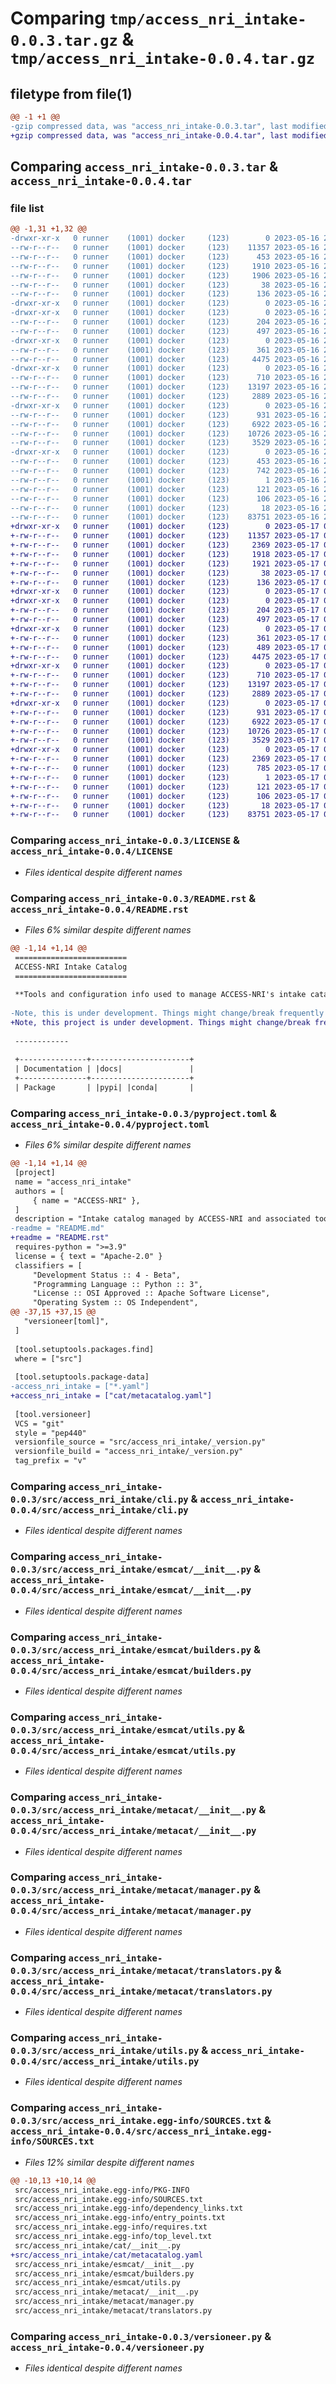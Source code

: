 # Comparing `tmp/access_nri_intake-0.0.3.tar.gz` & `tmp/access_nri_intake-0.0.4.tar.gz`

## filetype from file(1)

```diff
@@ -1 +1 @@
-gzip compressed data, was "access_nri_intake-0.0.3.tar", last modified: Tue May 16 22:21:12 2023, max compression
+gzip compressed data, was "access_nri_intake-0.0.4.tar", last modified: Wed May 17 00:45:07 2023, max compression
```

## Comparing `access_nri_intake-0.0.3.tar` & `access_nri_intake-0.0.4.tar`

### file list

```diff
@@ -1,31 +1,32 @@
-drwxr-xr-x   0 runner    (1001) docker     (123)        0 2023-05-16 22:21:12.639320 access_nri_intake-0.0.3/
--rw-r--r--   0 runner    (1001) docker     (123)    11357 2023-05-16 22:20:47.000000 access_nri_intake-0.0.3/LICENSE
--rw-r--r--   0 runner    (1001) docker     (123)      453 2023-05-16 22:21:12.639320 access_nri_intake-0.0.3/PKG-INFO
--rw-r--r--   0 runner    (1001) docker     (123)     1910 2023-05-16 22:20:47.000000 access_nri_intake-0.0.3/README.rst
--rw-r--r--   0 runner    (1001) docker     (123)     1906 2023-05-16 22:20:47.000000 access_nri_intake-0.0.3/pyproject.toml
--rw-r--r--   0 runner    (1001) docker     (123)       38 2023-05-16 22:21:12.639320 access_nri_intake-0.0.3/setup.cfg
--rw-r--r--   0 runner    (1001) docker     (123)      136 2023-05-16 22:20:47.000000 access_nri_intake-0.0.3/setup.py
-drwxr-xr-x   0 runner    (1001) docker     (123)        0 2023-05-16 22:21:12.631320 access_nri_intake-0.0.3/src/
-drwxr-xr-x   0 runner    (1001) docker     (123)        0 2023-05-16 22:21:12.639320 access_nri_intake-0.0.3/src/access_nri_intake/
--rw-r--r--   0 runner    (1001) docker     (123)      204 2023-05-16 22:20:47.000000 access_nri_intake-0.0.3/src/access_nri_intake/__init__.py
--rw-r--r--   0 runner    (1001) docker     (123)      497 2023-05-16 22:21:12.639320 access_nri_intake-0.0.3/src/access_nri_intake/_version.py
-drwxr-xr-x   0 runner    (1001) docker     (123)        0 2023-05-16 22:21:12.635320 access_nri_intake-0.0.3/src/access_nri_intake/cat/
--rw-r--r--   0 runner    (1001) docker     (123)      361 2023-05-16 22:20:47.000000 access_nri_intake-0.0.3/src/access_nri_intake/cat/__init__.py
--rw-r--r--   0 runner    (1001) docker     (123)     4475 2023-05-16 22:20:47.000000 access_nri_intake-0.0.3/src/access_nri_intake/cli.py
-drwxr-xr-x   0 runner    (1001) docker     (123)        0 2023-05-16 22:21:12.635320 access_nri_intake-0.0.3/src/access_nri_intake/esmcat/
--rw-r--r--   0 runner    (1001) docker     (123)      710 2023-05-16 22:20:47.000000 access_nri_intake-0.0.3/src/access_nri_intake/esmcat/__init__.py
--rw-r--r--   0 runner    (1001) docker     (123)    13197 2023-05-16 22:20:47.000000 access_nri_intake-0.0.3/src/access_nri_intake/esmcat/builders.py
--rw-r--r--   0 runner    (1001) docker     (123)     2889 2023-05-16 22:20:47.000000 access_nri_intake-0.0.3/src/access_nri_intake/esmcat/utils.py
-drwxr-xr-x   0 runner    (1001) docker     (123)        0 2023-05-16 22:21:12.639320 access_nri_intake-0.0.3/src/access_nri_intake/metacat/
--rw-r--r--   0 runner    (1001) docker     (123)      931 2023-05-16 22:20:47.000000 access_nri_intake-0.0.3/src/access_nri_intake/metacat/__init__.py
--rw-r--r--   0 runner    (1001) docker     (123)     6922 2023-05-16 22:20:47.000000 access_nri_intake-0.0.3/src/access_nri_intake/metacat/manager.py
--rw-r--r--   0 runner    (1001) docker     (123)    10726 2023-05-16 22:20:47.000000 access_nri_intake-0.0.3/src/access_nri_intake/metacat/translators.py
--rw-r--r--   0 runner    (1001) docker     (123)     3529 2023-05-16 22:20:47.000000 access_nri_intake-0.0.3/src/access_nri_intake/utils.py
-drwxr-xr-x   0 runner    (1001) docker     (123)        0 2023-05-16 22:21:12.635320 access_nri_intake-0.0.3/src/access_nri_intake.egg-info/
--rw-r--r--   0 runner    (1001) docker     (123)      453 2023-05-16 22:21:12.000000 access_nri_intake-0.0.3/src/access_nri_intake.egg-info/PKG-INFO
--rw-r--r--   0 runner    (1001) docker     (123)      742 2023-05-16 22:21:12.000000 access_nri_intake-0.0.3/src/access_nri_intake.egg-info/SOURCES.txt
--rw-r--r--   0 runner    (1001) docker     (123)        1 2023-05-16 22:21:12.000000 access_nri_intake-0.0.3/src/access_nri_intake.egg-info/dependency_links.txt
--rw-r--r--   0 runner    (1001) docker     (123)      121 2023-05-16 22:21:12.000000 access_nri_intake-0.0.3/src/access_nri_intake.egg-info/entry_points.txt
--rw-r--r--   0 runner    (1001) docker     (123)      106 2023-05-16 22:21:12.000000 access_nri_intake-0.0.3/src/access_nri_intake.egg-info/requires.txt
--rw-r--r--   0 runner    (1001) docker     (123)       18 2023-05-16 22:21:12.000000 access_nri_intake-0.0.3/src/access_nri_intake.egg-info/top_level.txt
--rw-r--r--   0 runner    (1001) docker     (123)    83751 2023-05-16 22:20:47.000000 access_nri_intake-0.0.3/versioneer.py
+drwxr-xr-x   0 runner    (1001) docker     (123)        0 2023-05-17 00:45:07.152981 access_nri_intake-0.0.4/
+-rw-r--r--   0 runner    (1001) docker     (123)    11357 2023-05-17 00:44:53.000000 access_nri_intake-0.0.4/LICENSE
+-rw-r--r--   0 runner    (1001) docker     (123)     2369 2023-05-17 00:45:07.152981 access_nri_intake-0.0.4/PKG-INFO
+-rw-r--r--   0 runner    (1001) docker     (123)     1918 2023-05-17 00:44:53.000000 access_nri_intake-0.0.4/README.rst
+-rw-r--r--   0 runner    (1001) docker     (123)     1921 2023-05-17 00:44:53.000000 access_nri_intake-0.0.4/pyproject.toml
+-rw-r--r--   0 runner    (1001) docker     (123)       38 2023-05-17 00:45:07.152981 access_nri_intake-0.0.4/setup.cfg
+-rw-r--r--   0 runner    (1001) docker     (123)      136 2023-05-17 00:44:53.000000 access_nri_intake-0.0.4/setup.py
+drwxr-xr-x   0 runner    (1001) docker     (123)        0 2023-05-17 00:45:07.148981 access_nri_intake-0.0.4/src/
+drwxr-xr-x   0 runner    (1001) docker     (123)        0 2023-05-17 00:45:07.152981 access_nri_intake-0.0.4/src/access_nri_intake/
+-rw-r--r--   0 runner    (1001) docker     (123)      204 2023-05-17 00:44:53.000000 access_nri_intake-0.0.4/src/access_nri_intake/__init__.py
+-rw-r--r--   0 runner    (1001) docker     (123)      497 2023-05-17 00:45:07.152981 access_nri_intake-0.0.4/src/access_nri_intake/_version.py
+drwxr-xr-x   0 runner    (1001) docker     (123)        0 2023-05-17 00:45:07.152981 access_nri_intake-0.0.4/src/access_nri_intake/cat/
+-rw-r--r--   0 runner    (1001) docker     (123)      361 2023-05-17 00:44:53.000000 access_nri_intake-0.0.4/src/access_nri_intake/cat/__init__.py
+-rw-r--r--   0 runner    (1001) docker     (123)      489 2023-05-17 00:44:53.000000 access_nri_intake-0.0.4/src/access_nri_intake/cat/metacatalog.yaml
+-rw-r--r--   0 runner    (1001) docker     (123)     4475 2023-05-17 00:44:53.000000 access_nri_intake-0.0.4/src/access_nri_intake/cli.py
+drwxr-xr-x   0 runner    (1001) docker     (123)        0 2023-05-17 00:45:07.152981 access_nri_intake-0.0.4/src/access_nri_intake/esmcat/
+-rw-r--r--   0 runner    (1001) docker     (123)      710 2023-05-17 00:44:53.000000 access_nri_intake-0.0.4/src/access_nri_intake/esmcat/__init__.py
+-rw-r--r--   0 runner    (1001) docker     (123)    13197 2023-05-17 00:44:53.000000 access_nri_intake-0.0.4/src/access_nri_intake/esmcat/builders.py
+-rw-r--r--   0 runner    (1001) docker     (123)     2889 2023-05-17 00:44:53.000000 access_nri_intake-0.0.4/src/access_nri_intake/esmcat/utils.py
+drwxr-xr-x   0 runner    (1001) docker     (123)        0 2023-05-17 00:45:07.152981 access_nri_intake-0.0.4/src/access_nri_intake/metacat/
+-rw-r--r--   0 runner    (1001) docker     (123)      931 2023-05-17 00:44:53.000000 access_nri_intake-0.0.4/src/access_nri_intake/metacat/__init__.py
+-rw-r--r--   0 runner    (1001) docker     (123)     6922 2023-05-17 00:44:53.000000 access_nri_intake-0.0.4/src/access_nri_intake/metacat/manager.py
+-rw-r--r--   0 runner    (1001) docker     (123)    10726 2023-05-17 00:44:53.000000 access_nri_intake-0.0.4/src/access_nri_intake/metacat/translators.py
+-rw-r--r--   0 runner    (1001) docker     (123)     3529 2023-05-17 00:44:53.000000 access_nri_intake-0.0.4/src/access_nri_intake/utils.py
+drwxr-xr-x   0 runner    (1001) docker     (123)        0 2023-05-17 00:45:07.152981 access_nri_intake-0.0.4/src/access_nri_intake.egg-info/
+-rw-r--r--   0 runner    (1001) docker     (123)     2369 2023-05-17 00:45:07.000000 access_nri_intake-0.0.4/src/access_nri_intake.egg-info/PKG-INFO
+-rw-r--r--   0 runner    (1001) docker     (123)      785 2023-05-17 00:45:07.000000 access_nri_intake-0.0.4/src/access_nri_intake.egg-info/SOURCES.txt
+-rw-r--r--   0 runner    (1001) docker     (123)        1 2023-05-17 00:45:07.000000 access_nri_intake-0.0.4/src/access_nri_intake.egg-info/dependency_links.txt
+-rw-r--r--   0 runner    (1001) docker     (123)      121 2023-05-17 00:45:07.000000 access_nri_intake-0.0.4/src/access_nri_intake.egg-info/entry_points.txt
+-rw-r--r--   0 runner    (1001) docker     (123)      106 2023-05-17 00:45:07.000000 access_nri_intake-0.0.4/src/access_nri_intake.egg-info/requires.txt
+-rw-r--r--   0 runner    (1001) docker     (123)       18 2023-05-17 00:45:07.000000 access_nri_intake-0.0.4/src/access_nri_intake.egg-info/top_level.txt
+-rw-r--r--   0 runner    (1001) docker     (123)    83751 2023-05-17 00:44:53.000000 access_nri_intake-0.0.4/versioneer.py
```

### Comparing `access_nri_intake-0.0.3/LICENSE` & `access_nri_intake-0.0.4/LICENSE`

 * *Files identical despite different names*

### Comparing `access_nri_intake-0.0.3/README.rst` & `access_nri_intake-0.0.4/README.rst`

 * *Files 6% similar despite different names*

```diff
@@ -1,14 +1,14 @@
 =========================
 ACCESS-NRI Intake Catalog
 =========================
 
 **Tools and configuration info used to manage ACCESS-NRI's intake catalog**
 
-Note, this is under development. Things might change/break frequently and without warning.
+Note, this project is under development. Things might change/break frequently and without warning.
 
 ------------
 
 +---------------+----------------------+
 | Documentation | |docs|               |
 +---------------+----------------------+
 | Package       | |pypi| |conda|       |
```

### Comparing `access_nri_intake-0.0.3/pyproject.toml` & `access_nri_intake-0.0.4/pyproject.toml`

 * *Files 6% similar despite different names*

```diff
@@ -1,14 +1,14 @@
 [project]
 name = "access_nri_intake"
 authors = [
     { name = "ACCESS-NRI" },
 ]
 description = "Intake catalog managed by ACCESS-NRI and associated tools"
-readme = "README.md"
+readme = "README.rst"
 requires-python = ">=3.9"
 license = { text = "Apache-2.0" }
 classifiers = [
     "Development Status :: 4 - Beta",
     "Programming Language :: Python :: 3",
     "License :: OSI Approved :: Apache Software License",
     "Operating System :: OS Independent",
@@ -37,15 +37,15 @@
   "versioneer[toml]",
 ]
 
 [tool.setuptools.packages.find]
 where = ["src"]
 
 [tool.setuptools.package-data]
-access_nri_intake = ["*.yaml"]
+access_nri_intake = ["cat/metacatalog.yaml"]
 
 [tool.versioneer]
 VCS = "git"
 style = "pep440"
 versionfile_source = "src/access_nri_intake/_version.py"
 versionfile_build = "access_nri_intake/_version.py"
 tag_prefix = "v"
```

### Comparing `access_nri_intake-0.0.3/src/access_nri_intake/cli.py` & `access_nri_intake-0.0.4/src/access_nri_intake/cli.py`

 * *Files identical despite different names*

### Comparing `access_nri_intake-0.0.3/src/access_nri_intake/esmcat/__init__.py` & `access_nri_intake-0.0.4/src/access_nri_intake/esmcat/__init__.py`

 * *Files identical despite different names*

### Comparing `access_nri_intake-0.0.3/src/access_nri_intake/esmcat/builders.py` & `access_nri_intake-0.0.4/src/access_nri_intake/esmcat/builders.py`

 * *Files identical despite different names*

### Comparing `access_nri_intake-0.0.3/src/access_nri_intake/esmcat/utils.py` & `access_nri_intake-0.0.4/src/access_nri_intake/esmcat/utils.py`

 * *Files identical despite different names*

### Comparing `access_nri_intake-0.0.3/src/access_nri_intake/metacat/__init__.py` & `access_nri_intake-0.0.4/src/access_nri_intake/metacat/__init__.py`

 * *Files identical despite different names*

### Comparing `access_nri_intake-0.0.3/src/access_nri_intake/metacat/manager.py` & `access_nri_intake-0.0.4/src/access_nri_intake/metacat/manager.py`

 * *Files identical despite different names*

### Comparing `access_nri_intake-0.0.3/src/access_nri_intake/metacat/translators.py` & `access_nri_intake-0.0.4/src/access_nri_intake/metacat/translators.py`

 * *Files identical despite different names*

### Comparing `access_nri_intake-0.0.3/src/access_nri_intake/utils.py` & `access_nri_intake-0.0.4/src/access_nri_intake/utils.py`

 * *Files identical despite different names*

### Comparing `access_nri_intake-0.0.3/src/access_nri_intake.egg-info/SOURCES.txt` & `access_nri_intake-0.0.4/src/access_nri_intake.egg-info/SOURCES.txt`

 * *Files 12% similar despite different names*

```diff
@@ -10,13 +10,14 @@
 src/access_nri_intake.egg-info/PKG-INFO
 src/access_nri_intake.egg-info/SOURCES.txt
 src/access_nri_intake.egg-info/dependency_links.txt
 src/access_nri_intake.egg-info/entry_points.txt
 src/access_nri_intake.egg-info/requires.txt
 src/access_nri_intake.egg-info/top_level.txt
 src/access_nri_intake/cat/__init__.py
+src/access_nri_intake/cat/metacatalog.yaml
 src/access_nri_intake/esmcat/__init__.py
 src/access_nri_intake/esmcat/builders.py
 src/access_nri_intake/esmcat/utils.py
 src/access_nri_intake/metacat/__init__.py
 src/access_nri_intake/metacat/manager.py
 src/access_nri_intake/metacat/translators.py
```

### Comparing `access_nri_intake-0.0.3/versioneer.py` & `access_nri_intake-0.0.4/versioneer.py`

 * *Files identical despite different names*

